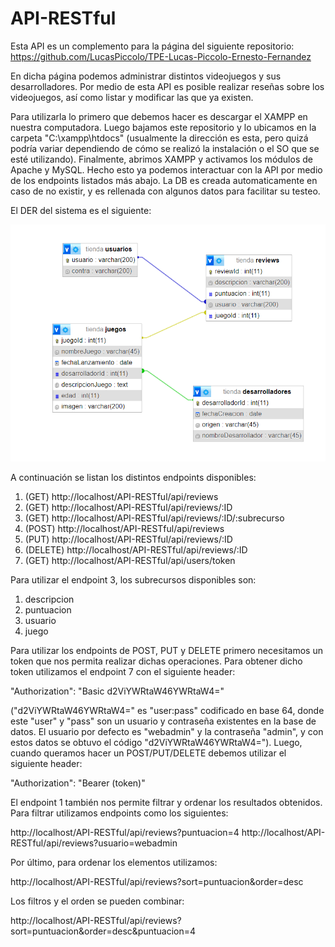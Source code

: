 # API-RESTful

Esta API es un complemento para la página del siguiente repositorio:
https://github.com/LucasPiccolo/TPE-Lucas-Piccolo-Ernesto-Fernandez

En dicha página podemos administrar distintos videojuegos y sus desarrolladores. Por medio de esta API es posible realizar reseñas sobre los videojuegos, así como listar y modificar las que ya existen.

Para utilizarla lo primero que debemos hacer es descargar el XAMPP en nuestra computadora. Luego bajamos este repositorio y lo ubicamos en la carpeta "C:\xampp\htdocs" (usualmente la dirección es esta, pero quizá podría variar dependiendo de cómo se realizó la instalación o el SO que se esté utilizando). Finalmente, abrimos XAMPP y activamos los módulos de Apache y MySQL. Hecho esto ya podemos interactuar con la API por medio de los endpoints listados más abajo. La DB es creada automaticamente en caso de no existir, y es rellenada con algunos datos para facilitar su testeo.

El DER del sistema es el siguiente:

![Image text](https://github.com/ernestofernandezdev/API-RESTful/blob/main/DER.png)

A continuación se listan los distintos endpoints disponibles:

1. (GET) http://localhost/API-RESTful/api/reviews
2. (GET) http://localhost/API-RESTful/api/reviews/:ID
3. (GET) http://localhost/API-RESTful/api/reviews/:ID/:subrecurso
4. (POST) http://localhost/API-RESTful/api/reviews
5. (PUT) http://localhost/API-RESTful/api/reviews/:ID
6. (DELETE) http://localhost/API-RESTful/api/reviews/:ID
7. (GET) http://localhost/API-RESTful/api/users/token

Para utilizar el endpoint 3, los subrecursos disponibles son:

1. descripcion
2. puntuacion
3. usuario
4. juego

Para utilizar los endpoints de POST, PUT y DELETE primero necesitamos un token que nos permita realizar dichas operaciones. Para obtener dicho token utilizamos el endpoint 7 con el siguiente header:

"Authorization": "Basic d2ViYWRtaW46YWRtaW4="

("d2ViYWRtaW46YWRtaW4=" es "user:pass" codificado en base 64, donde este "user" y "pass" son un usuario y contraseña existentes en la base de datos. El usuario por defecto es "webadmin" y la contraseña "admin", y con estos datos se obtuvo el código "d2ViYWRtaW46YWRtaW4=").
Luego, cuando queramos hacer un POST/PUT/DELETE debemos utilizar el siguiente header:

"Authorization": "Bearer (token)"

El endpoint 1 también nos permite filtrar y ordenar los resultados obtenidos. Para filtrar utilizamos endpoints como los siguientes:

http://localhost/API-RESTful/api/reviews?puntuacion=4
http://localhost/API-RESTful/api/reviews?usuario=webadmin

Por último, para ordenar los elementos utilizamos:

http://localhost/API-RESTful/api/reviews?sort=puntuacion&order=desc

Los filtros y el orden se pueden combinar:

http://localhost/API-RESTful/api/reviews?sort=puntuacion&order=desc&puntuacion=4
